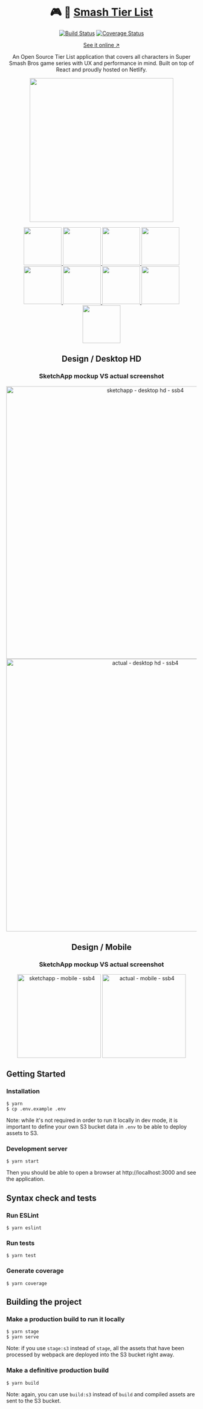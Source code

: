 <h1 align="center">🎮 🎯 <a href="https://smash-tier-list.com" alt="Smash Tier List">Smash Tier List</a></h1>

<p align="center">
  <a href='https://travis-ci.org/desko27/smash-tier-list'><img src='https://travis-ci.org/desko27/smash-tier-list.svg?branch=develop' alt='Build Status' /></a>
  <a href='https://coveralls.io/github/desko27/smash-tier-list?branch=develop'><img src='https://coveralls.io/repos/github/desko27/smash-tier-list/badge.svg?branch=develop' alt='Coverage Status' /></a>
</p>

<p align="center">
  <a href="https://smash-tier-list.com" alt="Smash Tier List">See it online ↗</a>
</p>

<p align="center">
  An Open Source Tier List application that covers all characters in Super Smash Bros game series with UX and performance in mind. Built on top of React and proudly hosted on Netlify.
</p>

<p align="center">
  <a href="https://github.com/nozzle/react-static" alt="React Static">
    <img width="380" src="https://user-images.githubusercontent.com/4168389/45922345-0b79c100-beca-11e8-8fe3-88f103d4995b.png" />
  </a>
</p>

<p align="center">
  <a href="https://github.com/yarnpkg/yarn" alt="Yarn">
    <img height="100" src="https://user-images.githubusercontent.com/4168389/45922413-bf2f8080-becb-11e8-9dd7-f50bb6e063f0.png" />
  </a>
  <a href="https://github.com/facebook/react" alt="React">
    <img height="100" src="https://user-images.githubusercontent.com/4168389/45922462-e3d82800-becc-11e8-99ca-b8677de2168b.png" />
  </a>
  <a href="https://github.com/reduxjs/redux" alt="Redux">
    <img height="100" src="https://user-images.githubusercontent.com/4168389/45922501-80022f00-becd-11e8-9c77-f4c563683297.png" />
  </a>
  <a href="https://github.com/webpack/webpack" alt="Webpack">
    <img height="100" src="https://user-images.githubusercontent.com/4168389/45922477-26016980-becd-11e8-897d-96da8127b2e0.png" />
  </a>
  <a href="https://github.com/eslint/eslint" alt="ESLint">
    <img height="100" src="https://user-images.githubusercontent.com/4168389/45922421-e71ee400-becb-11e8-9134-22cc476008f3.png" />
  </a>
  <a href="https://github.com/mochajs/mocha" alt="Mocha">
    <img height="100" src="https://user-images.githubusercontent.com/4168389/45922483-3fa2b100-becd-11e8-9ffa-1e5f3f789c5c.png" />
  </a>
  <a href="https://github.com/styled-components/styled-components" alt="Styled Components">
    <img height="100" src="https://user-images.githubusercontent.com/4168389/45922515-ed15c480-becd-11e8-8191-b0c5d5df6f74.png" />
  </a>
  <a href="https://netlify.com" alt="Netlify">
    <img height="100" src="https://user-images.githubusercontent.com/4168389/45922365-8ba02680-beca-11e8-8c89-a8f6fe84bab6.png" />
  </a>
  <a href="https://aws.amazon.com/s3‎" alt="AWS S3">
    <img height="100" src="https://user-images.githubusercontent.com/4168389/45922521-1df5f980-bece-11e8-8fa1-99201d5bd322.png" />
  </a>
</p>


<h2 align="center">Design / Desktop HD</h2>
<h3 align="center">SketchApp mockup VS actual screenshot</h3>

<p align="center">
  <img width="720" src="https://user-images.githubusercontent.com/4168389/45922912-aa0d1e80-bed8-11e8-9005-aab431dd48b8.png" alt="sketchapp - desktop hd - ssb4" />
  <img width="720" src="https://user-images.githubusercontent.com/4168389/45923025-bb572a80-beda-11e8-899e-978b97501826.png" alt="actual - desktop hd - ssb4" />
</p>

<h2 align="center">Design / Mobile</h2>
<h3 align="center">SketchApp mockup VS actual screenshot</h3>

<p align="center">
  <img valign="top" width="221" src="https://user-images.githubusercontent.com/4168389/45922913-ada0a580-bed8-11e8-9158-3eb09c564f46.png" alt="sketchapp - mobile - ssb4" />
  <img valign="top" width="221" src="https://user-images.githubusercontent.com/4168389/45923039-096c2e00-bedb-11e8-8de8-af5c800b515a.png" alt="actual - mobile - ssb4" />
</p>

## Getting Started

### Installation

```
$ yarn
$ cp .env.example .env
```

Note: while it's not required in order to run it locally in dev mode, it is important to define your own S3 bucket data in `.env` to be able to deploy assets to S3.

### Development server

```
$ yarn start
```

Then you should be able to open a browser at http://localhost:3000 and see the application.

## Syntax check and tests

### Run ESLint

```
$ yarn eslint
```

### Run tests

```
$ yarn test
```

### Generate coverage

```
$ yarn coverage
```

## Building the project

### Make a production build to run it locally

```
$ yarn stage
$ yarn serve
```

Note: if you use `stage:s3` instead of `stage`, all the assets that have been processed by webpack are deployed into the S3 bucket right away.

### Make a definitive production build

```
$ yarn build
```

Note: again, you can use `build:s3` instead of `build` and compiled assets are sent to the S3 bucket.
